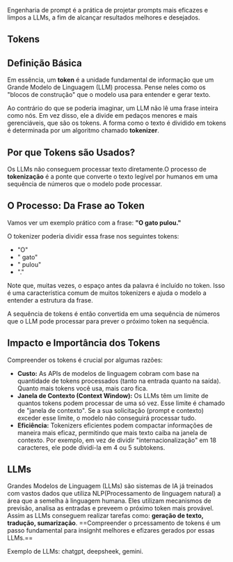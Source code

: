 Engenharia de prompt é a prática de projetar prompts mais eficazes e limpos a LLMs, a fim de alcançar resultados melhores e desejados.


## Tokens
## Definição Básica

Em essência, um **token** é a unidade fundamental de informação que um Grande Modelo de Linguagem (LLM) processa. Pense neles como os "blocos de construção" que o modelo usa para entender e gerar texto.

Ao contrário do que se poderia imaginar, um LLM não lê uma frase inteira como nós. Em vez disso, ele a divide em pedaços menores e mais gerenciáveis, que são os tokens. A forma como o texto é dividido em tokens é determinada por um algoritmo chamado **tokenizer**.

## Por que Tokens são Usados?

Os LLMs não conseguem processar texto diretamente.O processo de **tokenização** é a ponte que converte o texto legível por humanos em uma sequência de números que o modelo pode processar.

## O Processo: Da Frase ao Token

Vamos ver um exemplo prático com a frase: **"O gato pulou."**

O tokenizer poderia dividir essa frase nos seguintes tokens:

* "O"
* " gato"
* " pulou"
* "."

Note que, muitas vezes, o espaço antes da palavra é incluído no token. Isso é uma característica comum de muitos tokenizers e ajuda o modelo a entender a estrutura da frase.

A sequência de tokens é então convertida em uma sequência de números que o LLM pode processar para prever o próximo token na sequência.

## Impacto e Importância dos Tokens

Compreender os tokens é crucial por algumas razões:

* **Custo:** As APIs de modelos de linguagem cobram com base na quantidade de tokens processados (tanto na entrada quanto na saída). Quanto mais tokens você usa, mais caro fica.
* **Janela de Contexto (Context Window):** Os LLMs têm um limite de quantos tokens podem processar de uma só vez. Esse limite é chamado de "janela de contexto". Se a sua solicitação (prompt e contexto) exceder esse limite, o modelo não conseguirá processar tudo.
* **Eficiência:** Tokenizers eficientes podem compactar informações de maneira mais eficaz, permitindo que mais texto caiba na janela de contexto. Por exemplo, em vez de dividir "internacionalização" em 18 caracteres, ele pode dividi-la em 4 ou 5 subtokens.
## LLMs

Grandes Modelos de Linguagem (LLMs) são sistemas de IA já treinados com vastos dados que utiliza NLP(Processamento de linguagem natural) a área que a semelha à linguagem humana. Eles utilizam mecanismos de previsão, analisa as entradas e preveem o próximo token mais provável. Assim as LLMs conseguem realizar tarefas como: **geração de texto, tradução, sumarização**. ==Compreender o prcessamento de tokens é um passo fundamental para insignht melhores e efizares gerados por essas LLMs.== 

Exemplo de LLMs: chatgpt, deepsheek, gemini.

